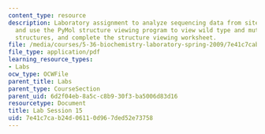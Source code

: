 ```yaml
---
content_type: resource
description: Laboratory assignment to analyze sequencing data from site-directed mutagenesis
  and use the PyMol structure viewing program to view wild type and mutant Abl crystal
  structures, and complete the structure viewing worksheet.
file: /media/courses/5-36-biochemistry-laboratory-spring-2009/7e41c7cab24d06110d967ded52e73758_ses15.pdf
file_type: application/pdf
learning_resource_types:
- Labs
ocw_type: OCWFile
parent_title: Labs
parent_type: CourseSection
parent_uid: 6d2f04eb-8a5c-c8b9-30f3-ba5006d83d16
resourcetype: Document
title: Lab Session 15
uid: 7e41c7ca-b24d-0611-0d96-7ded52e73758
---
```

